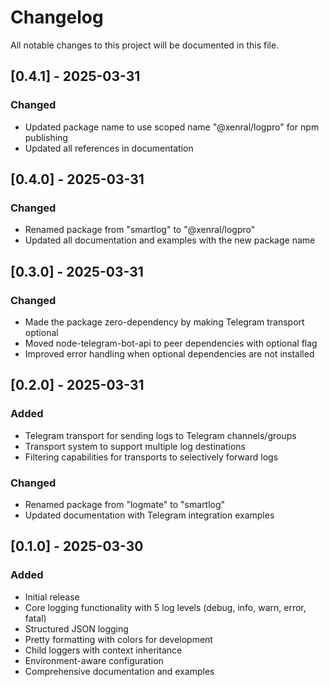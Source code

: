 # Changelog

All notable changes to this project will be documented in this file.

## [0.4.1] - 2025-03-31

### Changed
- Updated package name to use scoped name "@xenral/logpro" for npm publishing
- Updated all references in documentation

## [0.4.0] - 2025-03-31

### Changed
- Renamed package from "smartlog" to "@xenral/logpro"
- Updated all documentation and examples with the new package name

## [0.3.0] - 2025-03-31

### Changed
- Made the package zero-dependency by making Telegram transport optional
- Moved node-telegram-bot-api to peer dependencies with optional flag
- Improved error handling when optional dependencies are not installed

## [0.2.0] - 2025-03-31

### Added
- Telegram transport for sending logs to Telegram channels/groups
- Transport system to support multiple log destinations
- Filtering capabilities for transports to selectively forward logs

### Changed
- Renamed package from "logmate" to "smartlog"
- Updated documentation with Telegram integration examples

## [0.1.0] - 2025-03-30

### Added
- Initial release
- Core logging functionality with 5 log levels (debug, info, warn, error, fatal)
- Structured JSON logging
- Pretty formatting with colors for development
- Child loggers with context inheritance
- Environment-aware configuration
- Comprehensive documentation and examples 